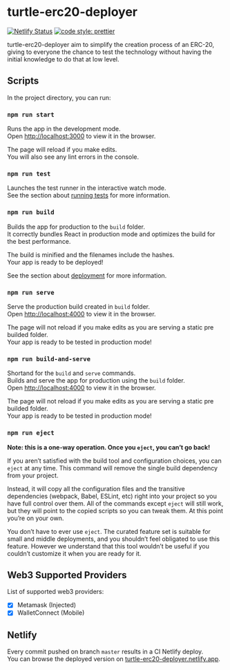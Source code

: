 # turtle-erc20-deployer

[![Netlify Status](https://api.netlify.com/api/v1/badges/792fe039-41a3-48c6-bae0-38b5c9701468/deploy-status)](https://app.netlify.com/sites/turtle-erc20-deployer/deploys)
[![code style: prettier](https://img.shields.io/badge/code_style-prettier-ff69b4.svg?style=flat-square)](https://github.com/prettier/prettier)

turtle-erc20-deployer aim to simplify the creation process of an ERC-20, giving to everyone the chance to test the technology without having the initial knowledge to do that at low level.

## Scripts

In the project directory, you can run:

### `npm run start`

Runs the app in the development mode.\
Open [http://localhost:3000](http://localhost:3000) to view it in the browser.

The page will reload if you make edits.\
You will also see any lint errors in the console.

### `npm run test`

Launches the test runner in the interactive watch mode.\
See the section about [running tests](https://facebook.github.io/create-react-app/docs/running-tests) for more information.

### `npm run build`

Builds the app for production to the `build` folder.\
It correctly bundles React in production mode and optimizes the build for the best performance.

The build is minified and the filenames include the hashes.\
Your app is ready to be deployed!

See the section about [deployment](https://facebook.github.io/create-react-app/docs/deployment) for more information.

### `npm run serve`

Serve the production build created in `build` folder.\
Open [http://localhost:4000](http://localhost:4000) to view it in the browser.

The page will not reload if you make edits as you are serving a static pre builded folder.\
Your app is ready to be tested in production mode!

### `npm run build-and-serve`

Shortand for the `build` and `serve` commands.\
Builds and serve the app for production using the `build` folder.\
Open [http://localhost:4000](http://localhost:4000) to view it in the browser.

The page will not reload if you make edits as you are serving a static pre builded folder.\
Your app is ready to be tested in production mode!

### `npm run eject`

**Note: this is a one-way operation. Once you `eject`, you can’t go back!**

If you aren’t satisfied with the build tool and configuration choices, you can `eject` at any time. This command will remove the single build dependency from your project.

Instead, it will copy all the configuration files and the transitive dependencies (webpack, Babel, ESLint, etc) right into your project so you have full control over them. All of the commands except `eject` will still work, but they will point to the copied scripts so you can tweak them. At this point you’re on your own.

You don’t have to ever use `eject`. The curated feature set is suitable for small and middle deployments, and you shouldn’t feel obligated to use this feature. However we understand that this tool wouldn’t be useful if you couldn’t customize it when you are ready for it.

## Web3 Supported Providers

List of supported web3 providers:

-   [x] Metamask (Injected)
-   [x] WalletConnect (Mobile)

## Netlify

Every commit pushed on branch `master` results in a CI Netlify deploy.\
You can browse the deployed version on [turtle-erc20-deployer.netlify.app](https://turtle-erc20-deployer.netlify.app).
